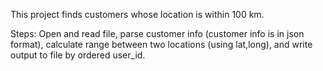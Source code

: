 This project finds customers whose location is within 100 km. <br>

Steps:
Open and read file, 
parse customer info (customer info is in json format), 
calculate range between two locations (using lat,long), 
and write output to file by ordered user_id.
